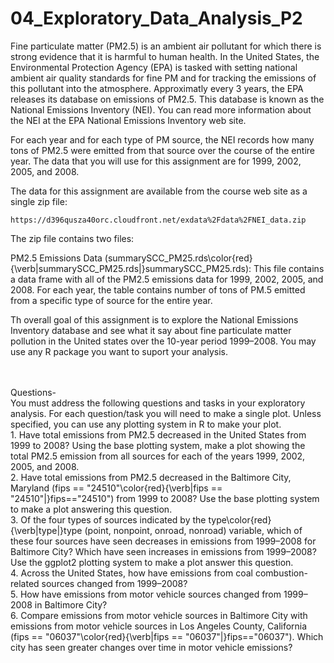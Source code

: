 # 04_Exploratory_Data_Analysis_P2

Fine particulate matter (PM2.5) is an ambient air pollutant for which there is strong evidence that it is harmful to human health. In the United States, the Environmental Protection Agency (EPA) is tasked with setting national ambient air quality standards for fine PM and for tracking the emissions of this pollutant into the atmosphere. Approximatly every 3 years, the EPA releases its database on emissions of PM2.5. This database is known as the National Emissions Inventory (NEI). You can read more information about the NEI at the EPA National Emissions Inventory web site.

For each year and for each type of PM source, the NEI records how many tons of PM2.5 were emitted from that source over the course of the entire year. The data that you will use for this assignment are for 1999, 2002, 2005, and 2008.

The data for this assignment are available from the course web site as a single zip file:

    https://d396qusza40orc.cloudfront.net/exdata%2Fdata%2FNEI_data.zip

The zip file contains two files:

PM2.5 Emissions Data (summarySCC_PM25.rds\color{red}{\verb|summarySCC_PM25.rds|}summarySCC_PM25.rds): This file contains a data frame with all of the PM2.5 emissions data for 1999, 2002, 2005, and 2008. For each year, the table contains number of tons of PM.5 emitted from a specific type of source for the entire year.

Th overall goal of this assignment is to explore the National Emissions Inventory database and see what it say about fine particulate matter pollution in the United states over the 10-year period 1999–2008. You may use any R package you want to suport your analysis.

</br></br>
Questions-
</br>
You must address the following questions and tasks in your exploratory analysis. For each question/task you will need to make a single plot. Unless specified, you can use any plotting system in R to make your plot.
   </br>1. Have total emissions from PM2.5 decreased in the United States from 1999 to 2008? Using the base plotting system, make a plot showing the total PM2.5 emission from all sources for each of the years 1999, 2002, 2005, and 2008.
   </br>2. Have total emissions from PM2.5 decreased in the Baltimore City, Maryland (fips == "24510"\color{red}{\verb|fips == "24510"|}fips=="24510") from 1999 to 2008? Use the base plotting system to make a plot answering this question.
   </br>3. Of the four types of sources indicated by the type\color{red}{\verb|type|}type (point, nonpoint, onroad, nonroad) variable, which of these four sources have seen decreases in emissions from 1999–2008 for Baltimore City? Which have seen increases in emissions from 1999–2008? Use the ggplot2 plotting system to make a plot answer this question.
   </br>4. Across the United States, how have emissions from coal combustion-related sources changed from 1999–2008?
    </br>5. How have emissions from motor vehicle sources changed from 1999–2008 in Baltimore City?
    </br>6. Compare emissions from motor vehicle sources in Baltimore City with emissions from motor vehicle sources in Los Angeles County, California (fips == "06037"\color{red}{\verb|fips == "06037"|}fips=="06037"). Which city has seen greater changes over time in motor vehicle emissions?
